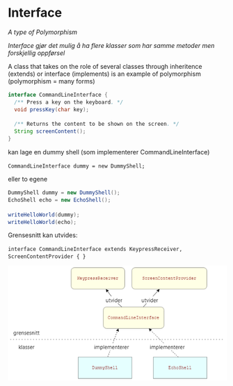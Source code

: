 # Interface

*A type of Polymorphism*

*Interface gjør det mulig å ha flere klasser som har samme metoder men forskjellig oppførsel*

A class that takes on the role of several classes through inheritence (extends) or interface (implements) is an example of polymorphism (polymorphism = many forms)

```java
interface CommandLineInterface {
  /** Press a key on the keyboard. */
  void pressKey(char key);

  /** Returns the content to be shown on the screen. */
  String screenContent();
}
```

kan lage en dummy shell (som implementerer CommandLineInterface)

```CommandLineInterface dummy = new DummyShell;```

eller to egene

```java
DummyShell dummy = new DummyShell();
EchoShell echo = new EchoShell();

writeHelloWorld(dummy);
writeHelloWorld(echo);
```

Grensesnitt kan utvides:

`interface CommandLineInterface extends KeypressReceiver, ScreenContentProvider {
}`

![alt text](imgs/interface.png)